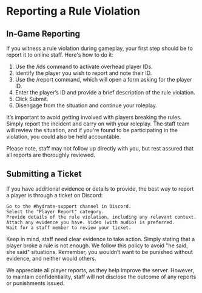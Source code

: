 # Reporting a Rule Violation
## In-Game Reporting

If you witness a rule violation during gameplay, your first step should be to report it to online staff. Here's how to do it:

1. Use the /ids command to activate overhead player IDs.
1. Identify the player you wish to report and note their ID.
1. Use the /report command, which will open a form asking for the player ID.
1. Enter the player’s ID and provide a brief description of the rule violation.
1. Click Submit.
1. Disengage from the situation and continue your roleplay.

It’s important to avoid getting involved with players breaking the rules. Simply report the incident and carry on with your roleplay. The staff team will review the situation, and if you're found to be participating in the violation, you could also be held accountable.

Please note, staff may not follow up directly with you, but rest assured that all reports are thoroughly reviewed.

## Submitting a Ticket

If you have additional evidence or details to provide, the best way to report a player is through a ticket on Discord:

    Go to the #hydrate-support channel in Discord.
    Select the "Player Report" category.
    Provide details of the rule violation, including any relevant context.
    Attach any evidence you have. Video (with audio) is preferred.
    Wait for a staff member to review your ticket.

Keep in mind, staff need clear evidence to take action. Simply stating that a player broke a rule is not enough. We follow this policy to avoid "he said, she said" situations. Remember, you wouldn’t want to be punished without evidence, and neither would others.

We appreciate all player reports, as they help improve the server. However, to maintain confidentiality, staff will not disclose the outcome of any reports or punishments issued.